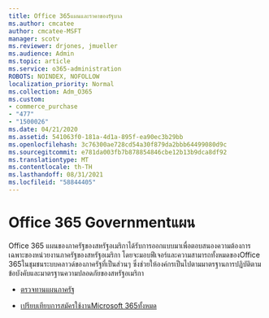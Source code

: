 ```yaml
---
title: Office 365แผนและราคาของรัฐบาล
ms.author: cmcatee
author: cmcatee-MSFT
manager: scotv
ms.reviewer: drjones, jmueller
ms.audience: Admin
ms.topic: article
ms.service: o365-administration
ROBOTS: NOINDEX, NOFOLLOW
localization_priority: Normal
ms.collection: Adm_O365
ms.custom:
- commerce_purchase
- "477"
- "1500026"
ms.date: 04/21/2020
ms.assetid: 541063f0-181a-4d1a-895f-ea90ec3b29bb
ms.openlocfilehash: 3c76300ae728cd54a30f879da2bbb64499080d9c
ms.sourcegitcommit: e781da003fb7b878854846cbe12b13b9dca8df92
ms.translationtype: MT
ms.contentlocale: th-TH
ms.lasthandoff: 08/31/2021
ms.locfileid: "58844405"
---
```

# <a name="office-365-government-plans"></a>Office 365 Governmentแผน

Office 365 แผนของภาครัฐของสหรัฐอเมริกาได้รับการออกแบบมาเพื่อตอบสนองความต้องการเฉพาะของหน่วยงานภาครัฐของสหรัฐอเมริกา โดยจะมอบฟีเจอร์และความสามารถทั้งหมดของOffice 365ในชุมชนระบบคลาวด์ของภาครัฐที่เป็นส่วนๆ ซึ่งช่วยให้องค์กรเป็นไปตามมาตรฐานการปฏิบัติตามข้อบังคับและมาตรฐานความปลอดภัยของสหรัฐอเมริกา
  
- [ตรวจทานแผนภาครัฐ](https://products.office.com/government/compare-office-365-government-plans)

- [เปรียบเทียบการสมัครใช้งานMicrosoft 365ทั้งหมด](https://products.office.com/business/compare-more-office-365-for-business-plans)